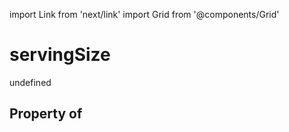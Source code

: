 import Link from 'next/link'
import Grid from '@components/Grid'

# servingSize

undefined

## Property of



